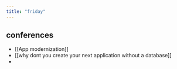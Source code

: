 ```yaml
---
title: "friday"
---
```

## conferences
- [[App modernization]]
- [[why dont you create your next application without a database]]
- 